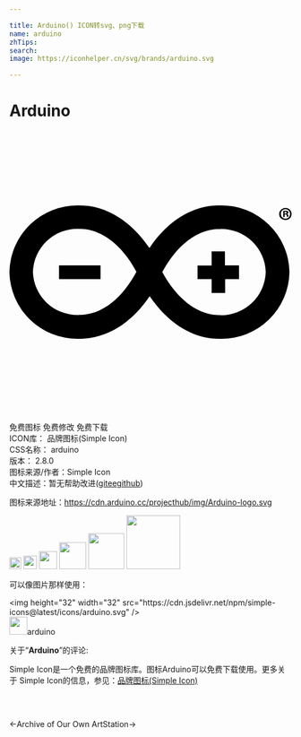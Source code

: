 ```yaml
---

title: Arduino() ICON转svg、png下载
name: arduino
zhTips: 
search: 
image: https://iconhelper.cn/svg/brands/arduino.svg

---
```


# Arduino  <small style="font-size: 60%;font-weight: 100"></small>

<div id="svg" class="svg-wrap">
<svg role="img" viewBox="0 0 24 24" xmlns="http://www.w3.org/2000/svg"><title>Arduino icon</title><path d="M23.82 12a5.78 5.78 0 0 0-5.88-5.67c-.29 0-.6.02-.9.05-2.52.37-4.2 2.18-5.13 3.57-.95-1.39-2.64-3.2-5.14-3.57-.3-.03-.6-.05-.9-.05A5.78 5.78 0 0 0 0 12a5.78 5.78 0 0 0 5.87 5.67c.3 0 .6-.02.92-.06 2.52-.36 4.2-2.17 5.14-3.56.95 1.39 2.63 3.2 5.14 3.57.31.03.6.05.91.05A5.78 5.78 0 0 0 23.82 12zM6.48 15.6c-.2.04-.43.04-.63.04A3.77 3.77 0 0 1 2 11.98a3.78 3.78 0 0 1 3.86-3.66c.2 0 .42.02.63.04 2.37.35 3.82 2.67 4.31 3.62-.5.95-1.95 3.3-4.31 3.62zM13 12c.49-.93 1.94-3.27 4.31-3.62.2-.04.42-.04.62-.04A3.76 3.76 0 0 1 21.8 12a3.78 3.78 0 0 1-3.86 3.66c-.2 0-.42-.02-.62-.04-2.36-.35-3.82-2.69-4.31-3.62zm-8.79.59h3.54v-1.16H4.22v1.16zm14.13 0h1.19v-1.16h-1.2v-1.19H17.2v1.2H16v1.15h1.2v1.18h1.15V12.6zM24 7.06c0 .3-.22.51-.53.51a.51.51 0 0 1-.53-.5c0-.28.24-.52.53-.52.31 0 .53.22.53.51zm-.91 0c0 .22.16.4.4.4.22 0 .38-.18.38-.4s-.16-.4-.38-.4c-.24-.02-.4.16-.4.4zm.3.26h-.1V6.8l.2-.01c.09 0 .14.01.18.03.04.02.06.06.06.11 0 .06-.04.1-.11.11.05.02.07.06.09.13l.03.13h-.12c-.02-.02-.02-.07-.04-.13-.02-.05-.04-.07-.11-.07h-.05l-.02.22zm.02-.3h.06c.07 0 .1-.01.1-.07 0-.05-.03-.07-.1-.07h-.07v.14h.01z"/></svg>
</div>
<detail full-name='arduino'></detail>

<div class="detail-page">
<p>
<span><span class="badge-success badge">免费图标</span> <span class="badge-success badge">免费修改</span>  <span class="badge-success badge">免费下载</span> </span>
<br/>
<span>
ICON库：
<span class="badge-secondary badge">品牌图标(Simple Icon)</span> 
</span>
<br/>
<span>
CSS名称：
<span class="badge-secondary badge">arduino</span> 
</span>

<br/>
<span>
版本：
<span class="badge-secondary badge">2.8.0</span> 
</span>
<br/>
<span>图标来源/作者：<span class="badge-light badge">Simple Icon</span></span> 
<br/>
<span class="zh-detail">中文描述：暂无<span class="help-link"><span>帮助改进</span>(<a href="https://gitee.com/liuwave/icon-helper/edit/master/json/brands/arduino.json" target="_blank" rel="noopener noreferrer">gitee</a><a href="https://github.com/liuwave/icon-helper/edit/master/json/brands/arduino.json" target="_blank" rel="noopener noreferrer">github</a></span>)</span><br/>
</p>
</div><div class="description description alert alert-light"><p>图标来源地址：<a href="https://cdn.arduino.cc/projecthub/img/Arduino-logo.svg" target="_blank" rel="noopener noreferrer">https://cdn.arduino.cc/projecthub/img/Arduino-logo.svg</a></p></div>
<div class="alert alert-dark">
<img height="21" width="21" src="https://cdn.jsdelivr.net/npm/simple-icons@latest/icons/arduino.svg" />
<img height="24" width="24" src="https://cdn.jsdelivr.net/npm/simple-icons@latest/icons/arduino.svg" />
<img height="32" width="32" src="https://cdn.jsdelivr.net/npm/simple-icons@latest/icons/arduino.svg" />
<img height="48" width="48" src="https://cdn.jsdelivr.net/npm/simple-icons@latest/icons/arduino.svg" />
<img height="64" width="64" src="https://cdn.jsdelivr.net/npm/simple-icons@latest/icons/arduino.svg" />
<img height="96" width="96" src="https://cdn.jsdelivr.net/npm/simple-icons@latest/icons/arduino.svg" />

</div>
<div>
  <p>可以像图片那样使用：    
  </p>
  <div class="alert alert-primary" style="font-size: 14px">
    &lt;img height="32" width="32" src="https://cdn.jsdelivr.net/npm/simple-icons@latest/icons/arduino.svg" /&gt;
    <copy-btn content='<img height="32" width="32" src="https://cdn.jsdelivr.net/npm/simple-icons@latest/icons/arduino.svg" />'></copy-btn>
  </div>
  <div class="alert alert-secondary">
    <img height="32" width="32" src="https://cdn.jsdelivr.net/npm/simple-icons@latest/icons/arduino.svg" />arduino
    <copy-btn content="arduino" btn-title="复制图标名称"></copy-btn>
  </div>
</div>
<div class="icon-detail__container">
<p>关于“<b>Arduino</b>”的评论:</p>
</div>
<Vssue title="关于“Arduino”的评论" />
<div><p>Simple Icon是一个免费的品牌图标库。图标Arduino可以免费下载使用。更多关于  Simple Icon的信息，参见：<a target="_blank" href="https://iconhelper.cn/brands.html">品牌图标(Simple Icon)</a>
</p></div>


<div style="padding:2rem 0 " class="page-nav"><p class="inner"><span class="prev">←<router-link to="/icon/archive-of-our-own.html">Archive of Our Own</router-link></span> <span class="next"><router-link to="/icon/artstation.html">ArtStation</router-link>→</span></p></div>
